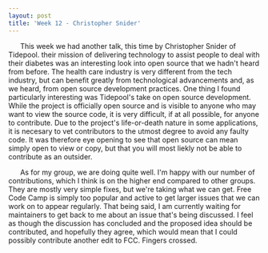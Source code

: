 ```yaml
---
layout: post
title: 'Week 12 - Christopher Snider'
---
```


&nbsp;&nbsp;&nbsp;&nbsp;&nbsp;&nbsp;This week we had another talk, this time by Christopher Snider of Tidepool. their mission of delivering technology to assist people to deal with their diabetes was an interesting look into open source that we hadn't heard from before. The health care industry is very different from the tech industry, but can benefit greatly from technological advancements and, as we heard, from open source development practices. One thing I found particularly interesting was Tidepool's take on open source development. While the project is officially open source and is visible to anyone who may want to view the source code, it is very difficult, if at all possible, for anyone to contribute. Due to the project's life-or-death nature in some applications, it is necesary to vet contributors to the utmost degree to avoid any faulty code.<!--more--> It was therefore eye opening to see that open source can mean simply open to view or copy, but that you will most liekly not be able to contribute as an outsider.

&nbsp;&nbsp;&nbsp;&nbsp;&nbsp;&nbsp;As for my group, we are doing quite well. I'm happy with our number of contributions, which I think is on the higher end compared to other groups. They are mostly very simple fixes, but we're taking what we can get. Free Code Camp is simply too popular and active to get larger issues that we can work on to appear regularly. That being said, I am currently waiting for maintainers to get back to me about an issue that's being discussed. I feel as though the discussion has concluded and the proposed idea should be contributed, and hopefully they agree, which would mean that I could possibly contribute another edit to FCC. Fingers crossed.